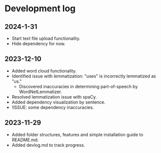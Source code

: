 # Development log

## 2024-1-31
- Start text file upload functionality.
- Hide dependency for now.

## 2023-12-10
- Added word cloud functionality.
- Identified issue with lemmatization: "uses" is incorrectly lemmatized as "us."
  - Discovered inaccuracies in determining part-of-speech by WordNetLemmatizer.
- Resolved lemmatization issue with spaCy.
- Added dependency visualization by sentence.
- !ISSUE: some dependency inaccuracies.


## 2023-11-29
- Added folder structures, features and simple installation guide to README.md.
- Added devlog.md to track progress.